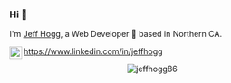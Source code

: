 ### Hi 👋
I'm [Jeff Hogg](https://bosshogg86.github.io/portfolio/), a Web Developer 🚀 based in Northern CA.
<br />

<a href="https://www.linkedin.com/in/jeffhogg/">
  <img align="left" alt="Jeff's LinkdeIn" width="22px" src="https://cdn.jsdelivr.net/npm/simple-icons@v3/icons/linkedin.svg" />
  https://www.linkedin.com/in/jeffhogg
</a>

<br />

<p align="center"> <img src="https://github-readme-stats.vercel.app/api?username=jeffhogg86&show_icons=true&theme=dark" alt="jeffhogg86" />


